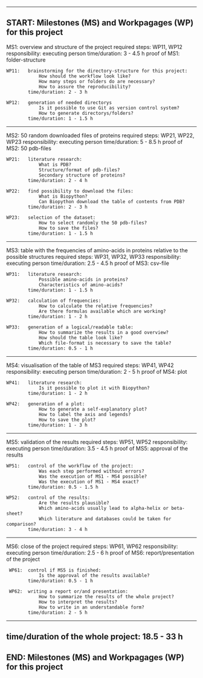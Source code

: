 -----------------------------------------------------------------------
START: Milestones (MS) and Workpagages (WP) for this project
-----------------------------------------------------------------------

MS1: overview and structure of the project
	 required steps: WP11, WP12	 
	 responsibility: executing person
	 time/duration: 3 - 4.5 h
	 proof of MS1: folder-structure


	WP11:	brainstorming for the directory-structure for this project:
				How should the workflow look like?
				How many steps or folders do are necessary?
				How to assure the reproducibility?
			time/duration: 2 - 3 h
			
	WP12:	generation of needed directorys
				Is it possible to use Git as version control system?
				How to generate directorys/folders?
			time/duration: 1 - 1.5 h

-----------------------------------------------------------------------			

MS2: 50 random downloaded files of proteins
	 required steps: WP21, WP22, WP23 
	 responsibility: executing person
	 time/duration: 5 - 8.5 h
	 proof of MS2: 50 pdb-files
		
	WP21:	literature research:	
				What is PDB?
				Structure/format of pdb-files?
				Secondary structure of proteins?
			time/duration: 2 - 4 h
			
	WP22:	find possibility to download the files:
				What is Biopython?
				Can Biopython download the table of contents from PDB?
			time/duration: 2 - 3 h
			
	WP23:	selection of the dataset:
				How to select randomly the 50 pdb-files?
				How to save the files?
			time/duration: 1 - 1.5 h

-----------------------------------------------------------------------			

MS3: table with the frequencies of amino-acids in proteins relative to the possible structures
	 required steps: WP31, WP32, WP33 
	 responsibility: executing person
	 time/duration: 2.5 - 4.5 h
	 proof of MS3: csv-file

	WP31:	literature research:
				Possible amino-acids in proteins?
				Characteristics of amino-acids?
			time/duration: 1 - 1.5 h
	
	WP32:	calculation of frequencies:
				How to calculate the relative frequencies?
				Are there formulas available which are working?
			time/duration: 1 - 2 h
	
	WP33:	generation of a logical/readable table:
				How to summarize the results in a good overview?
				How should the table look like?
				Which file-format is necessary to save the table?
			time/duration: 0.5 - 1 h

-----------------------------------------------------------------------			

MS4: visualisation of the table of MS3
	 required steps: WP41, WP42
	 responsibility: executing person
	 time/duration: 2 - 5 h
	 proof of MS4: plot
	 
	WP41:	literature research:
	 			Is it possible to plot it with Biopython?
			time/duration: 1 - 2 h
			
	WP42:	generation of a plot:
				How to generate a self-explanatory plot?
				How to label the axis and legends?
				How to save the plot?
			time/duration: 1 - 3 h

-----------------------------------------------------------------------				

MS5: validation of the results
	 required steps: WP51, WP52
	 responsibility: executing person
	 time/duration: 3.5 - 4.5 h
	 proof of MS5: approval of the results

	WP51:	control of the workflow of the project:
				Was each step performed without errors?
				Was the execution of MS1 - MS4 possible?
				Was the execution of MS1 - MS4 exact?
			time/duration: 0.5 - 1.5 h
			
	WP52:	control of the results:
				Are the results plausible?
				Which amino-acids usually lead to alpha-helix or beta-sheet?
				Which literature and databases could be taken for comparison?
			time/duration: 3 - 4 h
			
-----------------------------------------------------------------------

MS6: close of the project
	 required steps: WP61, WP62
	 responsibility: executing person
	 time/duration: 2.5 - 6 h
	 proof of MS6: report/presentation of the project
	 
	 WP61:	control if MS5 is finished:
				Is the approval of the results available?
			time/duration: 0.5 - 1 h
	
	 WP62:	writing a report or/and presentation:
				How to summarize the results of the whole project?
				How to interpret the results?
				How to write in an understandable form?
			time/duration: 2 - 5 h
			
-----------------------------------------------------------------------
time/duration of the whole project: 18.5 - 33 h
----------------------------------------------------------------------- 
END: Milestones (MS) and Workpagages (WP) for this project 
-----------------------------------------------------------------------
